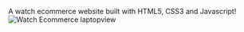 A watch ecommerce website built with HTML5, CSS3 and Javascript!![Watch Ecommerce laptopview](https://github.com/Ados1/Watch-Ecommerce/assets/109514773/386ae599-a2ad-425f-90f9-a157bffb60b8)
